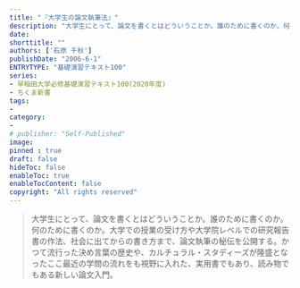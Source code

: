 ```yaml
---
title: "『大学生の論文執筆法』"
description: "大学生にとって、論文を書くとはどういうことか。誰のために書くのか。何のために書くのか。大学での授業の受け方や大学院レベルでの研究報告書の作法、社会に出てからの書き方まで、論文執筆の秘伝を公開する。かつて流行った決め言葉の歴史や、カルチュラル・スタディーズが隆盛となったここ最近の学問の流れをも視野に入れた、実用書でもあり、読み物でもある新しい論文入門。"
date: 
shorttitle: ""
authors: ['石原 千秋']
publishDate: "2006-6-1"
ENTRYTYPE: "基礎演習テキスト100"
series:
- 早稲田大学必修基礎演習テキスト100(2020年度)
- ちくま新書
tags: 
- 
category: 
- 
# publisher: "Self-Published"
image: 
pinned : true
draft: false
hideToc: false
enableToc: true
enableTocContent: false
copyright: "All rights reserved"
---
```


>大学生にとって、論文を書くとはどういうことか。誰のために書くのか。何のために書くのか。大学での授業の受け方や大学院レベルでの研究報告書の作法、社会に出てからの書き方まで、論文執筆の秘伝を公開する。かつて流行った決め言葉の歴史や、カルチュラル・スタディーズが隆盛となったここ最近の学問の流れをも視野に入れた、実用書でもあり、読み物でもある新しい論文入門。